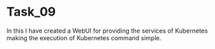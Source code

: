 # Task_09

In this I have created a WebUI for providing the services of Kubernetes making the execution of Kubernetes command simple. 
